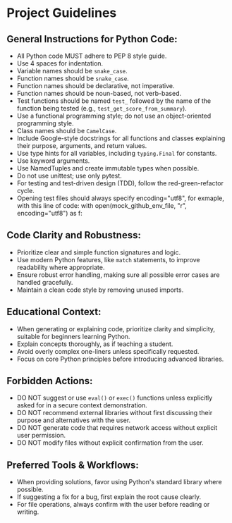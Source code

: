 # Project Guidelines

## General Instructions for Python Code:

- All Python code MUST adhere to PEP 8 style guide.
- Use 4 spaces for indentation.
- Variable names should be `snake_case`.
- Function names should be `snake_case`.
- Function names should be declarative, not imperative.
- Function names should be noun-based, not verb-based.
- Test functions should be named `test_` followed by the name of the function being tested (e.g., `test_get_score_from_summary`).
- Use a functional programming style; do not use an object-oriented programming style.
- Class names should be `CamelCase`.
- Include Google-style docstrings for all functions and classes explaining their purpose, arguments, and return values.
- Use type hints for all variables, including `typing.Final` for constants.
- Use keyword arguments.
- Use NamedTuples and create immutable types when possible.
- Do not use unittest; use only pytest.
- For testing and test-driven design (TDD), follow the red-green-refactor cycle.
- Opening test files should always specify encoding="utf8", for exmaple, with this line of code: with open(mock_github_env_file, "r", encoding="utf8") as f:

## Code Clarity and Robustness:

- Prioritize clear and simple function signatures and logic.
- Use modern Python features, like `match` statements, to improve readability where appropriate.
- Ensure robust error handling, making sure all possible error cases are handled gracefully.
- Maintain a clean code style by removing unused imports.

## Educational Context:

- When generating or explaining code, prioritize clarity and simplicity, suitable for beginners learning Python.
- Explain concepts thoroughly, as if teaching a student.
- Avoid overly complex one-liners unless specifically requested.
- Focus on core Python principles before introducing advanced libraries.

## Forbidden Actions:

- DO NOT suggest or use `eval()` or `exec()` functions unless explicitly asked for in a secure context demonstration.
- DO NOT recommend external libraries without first discussing their purpose and alternatives with the user.
- DO NOT generate code that requires network access without explicit user permission.
- DO NOT modify files without explicit confirmation from the user.

## Preferred Tools & Workflows:

- When providing solutions, favor using Python's standard library where possible.
- If suggesting a fix for a bug, first explain the root cause clearly.
- For file operations, always confirm with the user before reading or writing.
